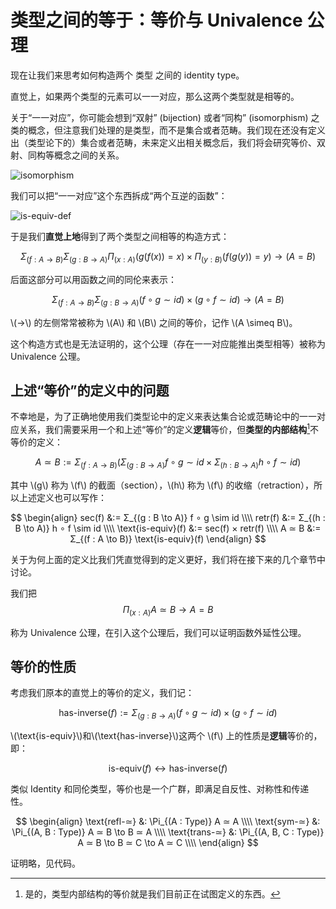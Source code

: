 # 类型之间的等于：等价与 Univalence 公理

现在让我们来思考如何构造两个 类型 之间的 identity type。

直觉上，如果两个类型的元素可以一一对应，那么这两个类型就是相等的。

关于“一一对应”，你可能会想到“双射” (bijection) 或者“同构” (isomorphism) 之类的概念，但注意我们处理的是类型，而不是集合或者范畴。我们现在还没有定义出（类型论下的）集合或者范畴，未来定义出相关概念后，我们将会研究等价、双射、同构等概念之间的关系。

![isomorphism](isomorphism.gif)

我们可以把“一一对应”这个东西拆成“两个互逆的函数”：

![is-equiv-def](isomorphism.gif)

于是我们**直觉上地**得到了两个类型之间相等的构造方式：

$$
Σ_{(f : A \to B)} Σ_{(g : B \to A)} Π_{(x : A)} (g (f (x)) = x) × Π_{(y : B)} (f (g (y)) = y) → (A = B)
$$

后面这部分可以用函数之间的同伦来表示：

$$
Σ_{(f : A \to B)} Σ_{(g : B \to A)} (f ∘ g \sim id) × (g ∘ f \sim id) → (A = B)
$$

\\(→\\) 的左侧常常被称为 \\(A\\) 和 \\(B\\) 之间的等价，记作 \\(A \simeq B\\)。

这个构造方式也是无法证明的，这个公理（存在一一对应能推出类型相等）被称为 Univalence 公理。

## 上述“等价”的定义中的问题

不幸地是，为了正确地使用我们类型论中的定义来表达集合论或范畴论中的一一对应关系，我们需要采用一个和上述“等价”的定义**逻辑**等价，但**类型的内部结构**[^1]不等价的定义：

$$
A ≃ B := Σ_{(f : A \to B)} (Σ_{(g : B \to A)} f ∘ g \sim id × Σ_{(h : B \to A)} h ∘ f \sim id)
$$

其中 \\(g\\) 称为 \\(f\\) 的截面（section），\\(h\\) 称为 \\(f\\) 的收缩（retraction），所以上述定义也可以写作：

$$
\begin{align}
sec(f) &:= Σ_{(g : B \to A)} f ∘ g \sim id \\\\
retr(f) &:= Σ_{(h : B \to A)} h ∘ f \sim id \\\\
\text{is-equiv}(f) &:= sec(f) × retr(f) \\\\
A ≃ B &:= Σ_{(f : A \to B)} \text{is-equiv}(f)
\end{align}
$$

关于为何上面的定义比我们凭直觉得到的定义更好，我们将在接下来的几个章节中讨论。

我们把
$$
\Pi_{(x : A)} A ≃ B \to A = B
$$

称为 Univalence 公理，在引入这个公理后，我们可以证明函数外延性公理。

## 等价的性质

考虑我们原本的直觉上的等价的定义，我们记：

$$
\text{has-inverse}(f) := Σ_{(g : B \to A)} (f ∘ g \sim id) × (g ∘ f \sim id)
$$

\\(\text{is-equiv}\\)和\\(\text{has-inverse}\\)这两个 \\(f\\) 上的性质是**逻辑**等价的，即：

$$
\text{is-equiv}(f) ↔ \text{has-inverse}(f)
$$

类似 Identity 和同伦类型，等价也是一个广群，即满足自反性、对称性和传递性。

$$
\begin{align}
\text{refl-≃}  &: \Pi_{(A : Type)} A ≃ A \\\\
\text{sym-≃}   &: \Pi_{(A, B : Type)} A ≃ B \to B ≃ A \\\\
\text{trans-≃} &: \Pi_{(A, B, C : Type)} A ≃ B \to B ≃ C \to A ≃ C \\\\
\end{align}
$$

证明略，见代码。

[^1]: 是的，类型内部结构的等价就是我们目前正在试图定义的东西。
